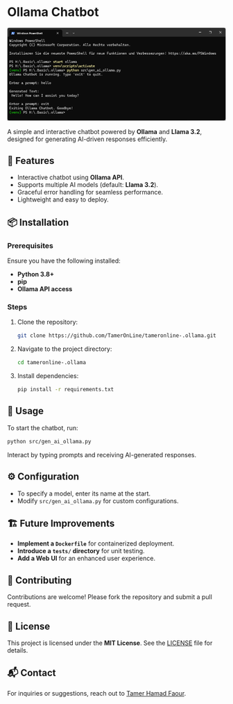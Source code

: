 # Ollama Chatbot

![Ollama Chatbot](img/screenshot.png)

A simple and interactive chatbot powered by **Ollama** and **Llama 3.2**, designed for generating AI-driven responses efficiently.

## 🚀 Features
- Interactive chatbot using **Ollama API**.
- Supports multiple AI models (default: **Llama 3.2**).
- Graceful error handling for seamless performance.
- Lightweight and easy to deploy.

## 📦 Installation

### Prerequisites
Ensure you have the following installed:
- **Python 3.8+**
- **pip**
- **Ollama API access**

### Steps
1. Clone the repository:
   ```bash
   git clone https://github.com/TamerOnLine/tameronline-.ollama.git
   ```
2. Navigate to the project directory:
   ```bash
   cd tameronline-.ollama
   ```
3. Install dependencies:
   ```bash
   pip install -r requirements.txt
   ```

## 🚀 Usage
To start the chatbot, run:
```bash
python src/gen_ai_ollama.py
```

Interact by typing prompts and receiving AI-generated responses.

## ⚙️ Configuration
- To specify a model, enter its name at the start.
- Modify `src/gen_ai_ollama.py` for custom configurations.

## 🏗️ Future Improvements
- **Implement a `Dockerfile`** for containerized deployment.
- **Introduce a `tests/` directory** for unit testing.
- **Add a Web UI** for an enhanced user experience.

## 🤝 Contributing
Contributions are welcome! Please fork the repository and submit a pull request.

## 📜 License
This project is licensed under the **MIT License**. See the [LICENSE](LICENSE) file for details.

## 📬 Contact
For inquiries or suggestions, reach out to [Tamer Hamad Faour](https://www.linkedin.com/in/tameronline).
